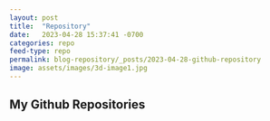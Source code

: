 ```yaml
---
layout: post
title:  "Repository"
date:   2023-04-28 15:37:41 -0700
categories: repo
feed-type: repo
permalink: blog-repository/_posts/2023-04-28-github-repository
image: assets/images/3d-image1.jpg
---
```


<h2>My Github Repositories</h2>
 
